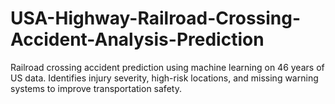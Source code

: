 # USA-Highway-Railroad-Crossing-Accident-Analysis-Prediction
Railroad crossing accident prediction using machine learning on 46 years of US data. Identifies injury severity, high-risk locations, and missing warning systems to improve transportation safety.
